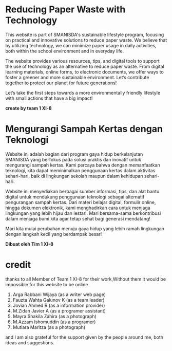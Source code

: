 # **Reducing Paper Waste with Technology**

This website is part of SMANISDA's sustainable lifestyle program, focusing on practical and innovative solutions to reduce paper waste. We believe that by utilizing technology, we can minimize paper usage in daily activities, both within the school environment and in everyday life.

The website provides various resources, tips, and digital tools to support the use of technology as an alternative to reduce paper waste. From digital learning materials, online forms, to electronic documents, we offer ways to foster a greener and more sustainable environment. Let’s contribute together to protect our planet for future generations!

Let’s take the first steps towards a more environmentally friendly lifestyle with small actions that have a big impact!

**create by team 1 XI-8**

# **Mengurangi Sampah Kertas dengan Teknologi**

Website ini adalah bagian dari program gaya hidup berkelanjutan SMANISDA yang berfokus pada solusi praktis dan inovatif untuk mengurangi sampah kertas. Kami percaya bahwa dengan memanfaatkan teknologi, kita dapat meminimalkan penggunaan kertas dalam aktivitas sehari-hari, baik di lingkungan sekolah maupun dalam kehidupan sehari-hari.

Website ini menyediakan berbagai sumber informasi, tips, dan alat bantu digital untuk mendukung penggunaan teknologi sebagai alternatif pengurangan sampah kertas. Dari materi belajar digital, formulir online, hingga dokumen elektronik, kami menghadirkan cara untuk menjaga lingkungan yang lebih hijau dan lestari. Mari bersama-sama berkontribusi dalam menjaga bumi kita agar tetap sehat bagi generasi mendatang!
  
Mari kita mulai perubahan menuju gaya hidup yang lebih ramah lingkungan dengan langkah kecil yang berdampak besar!

**Dibuat oleh Tim 1 XI-8**

# credit

thanks to all Member of Team 1 XI-8 for their work,Without them it would be impossible for this website to be online 

1. Arga Rabbani Wijaya    (as a writer web page)
2. Fauzta Wahta Galunov K (as a team leader)
3. Jovian Ahmed R         (as a information provider)
4. M.Zidan Javier A       (as a programer assistant)
5. Mayra Shakila Zahira   (as a photograph)
6. M.Azzam Ishomuddin     (as a programer)
7. Mutiara Maritza        (as a photograph)

and I am also grateful for the support given by the people around me, both ideas and suggestions.
